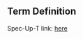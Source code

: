 ## Term Definition

Spec-Up-T link: <a href='https://weboftrust.github.io/WOT-terms/docs/glossary/unpermissioned-correlation'>here</a>
